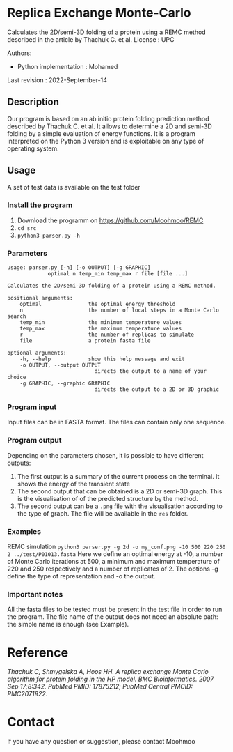# Replica Exchange Monte-Carlo
Calculates the 2D/semi-3D folding of a protein using a REMC method described in the article by Thachuk C. et al.
License : UPC

Authors:
* Python implementation : Mohamed

Last revision : 2022-September-14

## Description
Our program is based on an ab initio protein folding prediction method described by Thachuk C. et al.
It allows to determine a 2D and semi-3D folding by a simple evaluation of energy functions. It is a program
interpreted on the Python 3 version and is exploitable on any type of operating system.

## Usage
A set of test data is available on the test folder

### Install the program
1. Download the programm on https://github.com/Moohmoo/REMC
2. `cd src` 
3. `python3 parser.py -h`

### Parameters
```
usage: parser.py [-h] [-o OUTPUT] [-g GRAPHIC]
             optimal n temp_min temp_max r file [file ...]

Calculates the 2D/semi-3D folding of a protein using a REMC method.

positional arguments:
    optimal               the optimal energy threshold
    n                     the number of local steps in a Monte Carlo search
    temp_min              the minimum temperature values
    temp_max              the maximum temperature values
    r                     the number of replicas to simulate
    file                  a protein fasta file

optional arguments:
    -h, --help            show this help message and exit
    -o OUTPUT, --output OUTPUT
                            directs the output to a name of your choice
    -g GRAPHIC, --graphic GRAPHIC
                            directs the output to a 2D or 3D graphic
```

### Program input
Input files can be in FASTA format. The files can contain only one sequence.

### Program output
Depending on the parameters chosen, it is possible to have different outputs:
1. The first output is a summary of the current process on the terminal. It shows the energy of the
transient state
2. The second output that can be obtained is a 2D or semi-3D graph. This is the visualisation of
of the predicted structure by the method.
3. The second output can be a `.png` file with the visualisation according to the type of graph.
The file will be available in the `res` folder.

### Examples
REMC simulation
`python3 parser.py -g 2d -o my_conf.png -10 500 220 250 2 ../test/P01013.fasta`
Here we define an optimal energy at -10, a number of Monte Carlo iterations at 500, a minimum and maximum temperature of 220
and 250 respectively and a number of replicates of 2. The options -g define the type of representation and -o the output.

### Important notes
All the fasta files to be tested must be present in the test file in order to run the program.
The file name of the output does not need an absolute path: the simple name is enough (see Example).

# Reference
*Thachuk C, Shmygelska A, Hoos HH. A replica exchange Monte Carlo
algorithm for protein folding in the HP model. BMC Bioinformatics. 2007 Sep
17;8:342. PubMed PMID: 17875212; PubMed Central PMCID: PMC2071922.*

# Contact
If you have any question or suggestion, please contact Moohmoo
